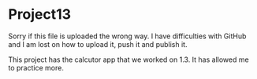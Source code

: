 # Project13

Sorry if this file is uploaded the wrong way. I have difficulties with GitHub and I am lost on how to upload it, push it and publish it. 

This project has the calcutor app that we worked on 1.3. It has allowed me to practice more.

